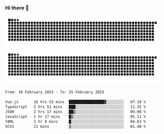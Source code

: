 ### Hi there 👋

![GitHub Snake Light](https://raw.githubusercontent.com/jichangee/jichangee/output/github-snake.svg#gh-light-mode-only)
![GitHub Snake dark](https://raw.githubusercontent.com/jichangee/jichangee/output/github-snake-dark.svg#gh-dark-mode-only)

<!--START_SECTION:waka-->

```text
From: 18 February 2023 - To: 25 February 2023

Vue.js       16 hrs 53 mins  ████████████████▓░░░░░░░░   67.18 %
TypeScript   2 hrs 51 mins   ███░░░░░░░░░░░░░░░░░░░░░░   11.35 %
JSON         2 hrs 17 mins   ██▒░░░░░░░░░░░░░░░░░░░░░░   09.08 %
JavaScript   1 hr 17 mins    █▒░░░░░░░░░░░░░░░░░░░░░░░   05.11 %
YAML         1 hr 9 mins     █░░░░░░░░░░░░░░░░░░░░░░░░   04.63 %
SCSS         21 mins         ▒░░░░░░░░░░░░░░░░░░░░░░░░   01.40 %
```

<!--END_SECTION:waka-->

<!--
![GitHub Snake Light](github-snake.svg#gh-light-mode-only)
![GitHub Snake dark](github-snake-dark.svg#gh-dark-mode-only)
-->

<!--
**jichangee/jichangee** is a ✨ _special_ ✨ repository because its `README.md` (this file) appears on your GitHub profile.

Here are some ideas to get you started:

- 🔭 I’m currently working on ...
- 🌱 I’m currently learning ...
- 👯 I’m looking to collaborate on ...
- 🤔 I’m looking for help with ...
- 💬 Ask me about ...
- 📫 How to reach me: ...
- 😄 Pronouns: ...
- ⚡ Fun fact: ...
-->
